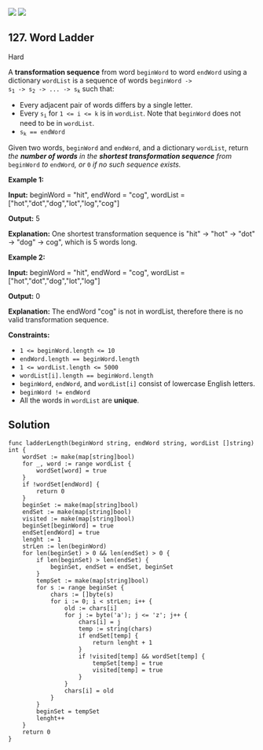 [![](https://img.shields.io/github/stars/LeetCode-Top-Interview-150/LeetCode-Top-Interview-150?label=Stars&style=flat-square)](https://github.com/LeetCode-Top-Interview-150/LeetCode-Top-Interview-150)
[![](https://img.shields.io/github/forks/LeetCode-Top-Interview-150/LeetCode-Top-Interview-150?label=Fork%20me%20on%20GitHub%20&style=flat-square)](https://github.com/LeetCode-Top-Interview-150/LeetCode-Top-Interview-150/fork)

## 127\. Word Ladder

Hard

A **transformation sequence** from word `beginWord` to word `endWord` using a dictionary `wordList` is a sequence of words <code>beginWord -> s<sub>1</sub> -> s<sub>2</sub> -> ... -> s<sub>k</sub></code> such that:

*   Every adjacent pair of words differs by a single letter.
*   Every <code>s<sub>i</sub></code> for `1 <= i <= k` is in `wordList`. Note that `beginWord` does not need to be in `wordList`.
*   <code>s<sub>k</sub> == endWord</code>

Given two words, `beginWord` and `endWord`, and a dictionary `wordList`, return _the **number of words** in the **shortest transformation sequence** from_ `beginWord` _to_ `endWord`_, or_ `0` _if no such sequence exists._

**Example 1:**

**Input:** beginWord = "hit", endWord = "cog", wordList = ["hot","dot","dog","lot","log","cog"]

**Output:** 5

**Explanation:** One shortest transformation sequence is "hit" -> "hot" -> "dot" -> "dog" -> cog", which is 5 words long.

**Example 2:**

**Input:** beginWord = "hit", endWord = "cog", wordList = ["hot","dot","dog","lot","log"]

**Output:** 0

**Explanation:** The endWord "cog" is not in wordList, therefore there is no valid transformation sequence.

**Constraints:**

*   `1 <= beginWord.length <= 10`
*   `endWord.length == beginWord.length`
*   `1 <= wordList.length <= 5000`
*   `wordList[i].length == beginWord.length`
*   `beginWord`, `endWord`, and `wordList[i]` consist of lowercase English letters.
*   `beginWord != endWord`
*   All the words in `wordList` are **unique**.

## Solution

```golang
func ladderLength(beginWord string, endWord string, wordList []string) int {
	wordSet := make(map[string]bool)
	for _, word := range wordList {
		wordSet[word] = true
	}
	if !wordSet[endWord] {
		return 0
	}
	beginSet := make(map[string]bool)
	endSet := make(map[string]bool)
	visited := make(map[string]bool)
	beginSet[beginWord] = true
	endSet[endWord] = true
	lenght := 1
	strLen := len(beginWord)
	for len(beginSet) > 0 && len(endSet) > 0 {
		if len(beginSet) > len(endSet) {
			beginSet, endSet = endSet, beginSet
		}
		tempSet := make(map[string]bool)
		for s := range beginSet {
			chars := []byte(s)
			for i := 0; i < strLen; i++ {
				old := chars[i]
				for j := byte('a'); j <= 'z'; j++ {
					chars[i] = j
					temp := string(chars)
					if endSet[temp] {
						return lenght + 1
					}
					if !visited[temp] && wordSet[temp] {
						tempSet[temp] = true
						visited[temp] = true
					}
				}
				chars[i] = old
			}
		}
		beginSet = tempSet
		lenght++
	}
	return 0
}
```